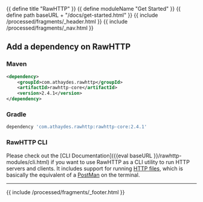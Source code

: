 {{ define title "RawHTTP" }}
{{ define moduleName "Get Started" }}
{{ define path baseURL + "/docs/get-started.html" }}
{{ include /processed/fragments/_header.html }}
{{ include /processed/fragments/_nav.html }}

## Add a dependency on RawHTTP

### Maven

```xml
<dependency>
    <groupId>com.athaydes.rawhttp</groupId>
    <artifactId>rawhttp-core</artifactId>
    <version>2.4.1</version>
</dependency>
```

### Gradle

```groovy
dependency 'com.athaydes.rawhttp:rawhttp-core:2.4.1'
```

### RawHTTP CLI

Please check out the [CLI Documentation]({{eval baseURL }}/rawhttp-modules/cli.html) if you want to use RawHTTP as
a CLI utility to run HTTP servers and clients. It includes support for running [HTTP files](https://www.jetbrains.com/help/idea/http-client-in-product-code-editor.html),
which is basically the equivalent of a [PostMan](https://www.postman.com/) on the terminal.

<hr>

{{ include /processed/fragments/_footer.html }}
